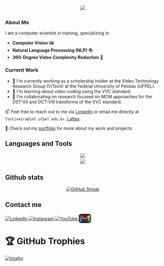 <h1 align="center">
  <img src="https://readme-typing-svg.demolab.com?font=Fira+Code&weight=600&size=24&pause=1000&color=00FF00&center=true&vCenter=true&random=false&width=435&lines=Transforming+Ideas+into+Code" />
</h1>

### About Me

I am a computer scientist in training, specializing in:

- **Computer Vision** 🖼️
- **Natural Language Processing (NLP)** 📚
- **360-Degree Video Complexity Reduction** 🎥

### Current Work

- 🔭 I'm currently working as a scholarship holder at the Video Technology Research Group (ViTech) at the Federal University of Pelotas (UFPEL).
- 🌱 I'm learning about video coding using the VVC standard.
- 👯 I'm collaborating on research focused on MCM approaches for the DST-VII and DCT-VIII transforms of the VVC standard.

📫 Feel free to reach out to me via [LinkedIn](https://www.linkedin.com/in/franklin-oliveira12/) or email me directly at `fsoliveira@inf.ufpel.edu.br`.
  [Lattes](https://lattes.cnpq.br/2871228093388049)
  
🔗 Check out my [portfolio](https://your-portfolio.com) for more about my work and projects.

## Languages and Tools
<div align="center">
    <img src="https://skillicons.dev/icons?i=bash,haskell,javascript,angular,nodejs,anaconda,html,css,wordpress" /><br>
    <img src="https://skillicons.dev/icons?i=cmake,c,rust,cs,java,python,mysql,postgres,git,github" /><br>
</div>

## Github stats
<div align=center>
    <a href="https://git.io/streak-stats"><img src="https://streak-stats.demolab.com?user=Frankl1sales&theme=buefy-dark&hide_border=true&exclude_days=Sun%2CSat" alt="GitHub Streak" /></a>
</div>

## Contact me

<p align="left">
  <a href="https://www.linkedin.com/in/franklin-oliveira12/" target="blank">
    <img align="center" src="https://raw.githubusercontent.com/rahuldkjain/github-profile-readme-generator/master/src/images/icons/Social/linked-in-alt.svg" alt="LinkedIn" height="30" width="40" />
  </a>
  <a href="https://www.instagram.com/frankl_sales/" target="blank">
    <img align="center" src="https://raw.githubusercontent.com/rahuldkjain/github-profile-readme-generator/master/src/images/icons/Social/instagram.svg" alt="Instagram" height="30" width="40" />
  </a>
  <a href="https://www.youtube.com/@franklinsalesdeoliveira472" target="blank">
    <img align="center" src="https://raw.githubusercontent.com/rahuldkjain/github-profile-readme-generator/master/src/images/icons/Social/youtube.svg" alt="YouTube" height="30" width="40" />
  </a>
  <a href="mailto:fsoliveira@inf.ufpel.edu.br" target="blank">
    <img align="center" src="https://github.com/tandpfun/skill-icons/blob/main/icons/Gmail-Dark.svg" alt="Gmail" height="30" width="40" />
  </a>
</p>

# 🏆 GitHub Trophies

[![trophy](https://github-profile-trophy.vercel.app/?username=Frankl1sales&theme=radical)](https://github.com/ryo-ma/github-profile-trophy)

